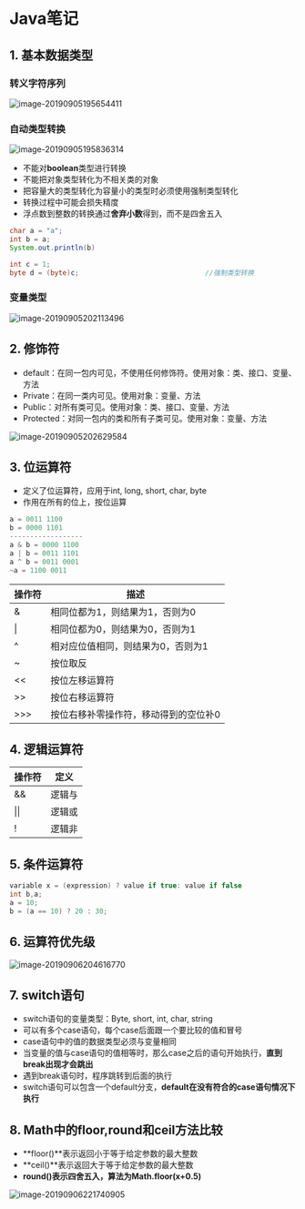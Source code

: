 # Java笔记

## 1. 基本数据类型

### 转义字符序列

![image-20190905195654411](../images/image-20190905195654411.png)



### 自动类型转换

![image-20190905195836314](../images/image-20190905195836314.png)

* 不能对**boolean**类型进行转换
* 不能把对象类型转化为不相关类的对象
* 把容量大的类型转化为容量小的类型时必须使用强制类型转化
* 转换过程中可能会损失精度
* 浮点数到整数的转换通过**舍弃小数**得到，而不是四舍五入

```Java
char a = "a";
int b = a;
System.out.println(b)

int c = 1;
byte d = (byte)c;							    //强制类型转换
```



### 变量类型

![image-20190905202113496](../images/image-20190905202113496.png)





## 2. 修饰符

* default：在同一包内可见，不使用任何修饰符。使用对象：类、接口、变量、方法
* Private：在同一类内可见。使用对象：变量、方法
* Public：对所有类可见。使用对象：类、接口、变量、方法
* Protected：对同一包内的类和所有子类可见。使用对象：变量、方法

![image-20190905202629584](../images/image-20190905202629584.png)



## 3. 位运算符

* 定义了位运算符，应用于int, long, short, char, byte
* 作用在所有的位上，按位运算

```java
a = 0011 1100
b = 0000 1101
------------------
a & b = 0000 1100
a | b = 0011 1101
a ^ b = 0011 0001
~a = 1100 0011
```

| 操作符 | 描述                                  |
| ------ | ------------------------------------- |
| &      | 相同位都为1，则结果为1，否则为0       |
| \|     | 相同位都为0，则结果为0，否则为1       |
| ^      | 相对应位值相同，则结果为0，否则为1    |
| ~      | 按位取反                              |
| <<     | 按位左移运算符                        |
| >>     | 按位右移运算符                        |
| >>>    | 按位右移补零操作符，移动得到的空位补0 |



## 4. 逻辑运算符

| 操作符 | 定义   |
| ------ | ------ |
| &&     | 逻辑与 |
| \|\|   | 逻辑或 |
| !      | 逻辑非 |



## 5. 条件运算符

```java
variable x = (expression) ? value if true: value if false
int b,a;
a = 10;
b = (a == 10) ? 20 : 30;
```



## 6. 运算符优先级

![image-20190906204616770](../images/image-20190906204616770.png)



## 7. switch语句

* switch语句的变量类型：Byte, short, int, char, string
* 可以有多个case语句，每个case后面跟一个要比较的值和冒号
* case语句中的值的数据类型必须与变量相同
* 当变量的值与case语句的值相等时，那么case之后的语句开始执行，**直到break出现才会跳出**
* 遇到break语句时，程序跳转到后面的执行
* switch语句可以包含一个default分支，**default在没有符合的case语句情况下执行**



## 8. Math中的floor,round和ceil方法比较

* **floor()**表示返回小于等于给定参数的最大整数
* **ceil()**表示返回大于等于给定参数的最大整数
* **round()**表示四舍五入，算法为**Math.floor(x+0.5)**

![image-20190906221740905](../images/image-20190906221740905.png)

